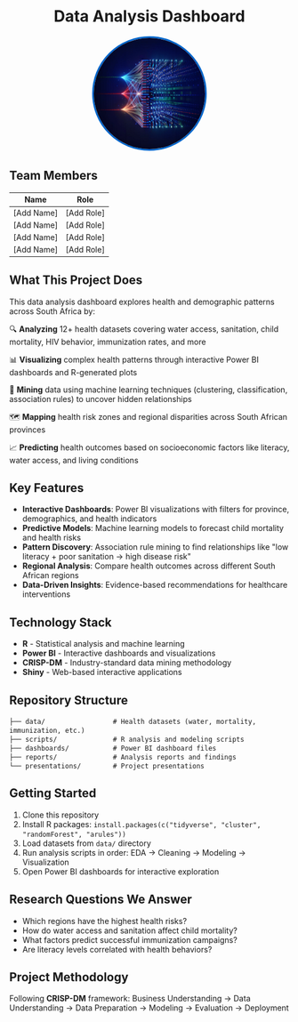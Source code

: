<div align="center">
  <h1>Data Analysis Dashboard</h1>
  <img src="public/images/dashboard-hero.png" alt="Data Analysis Dashboard" width="200" style="border-radius: 50%; border: 3px solid #0066cc;" />
</div>

## Team Members

| Name | Role |
|------|------|
| [Add Name] | [Add Role] |
| [Add Name] | [Add Role] |
| [Add Name] | [Add Role] |
| [Add Name] | [Add Role] |

## What This Project Does

This data analysis dashboard explores health and demographic patterns across South Africa by:

🔍 **Analyzing** 12+ health datasets covering water access, sanitation, child mortality, HIV behavior, immunization rates, and more

📊 **Visualizing** complex health patterns through interactive Power BI dashboards and R-generated plots

🤖 **Mining** data using machine learning techniques (clustering, classification, association rules) to uncover hidden relationships

🗺️ **Mapping** health risk zones and regional disparities across South African provinces

📈 **Predicting** health outcomes based on socioeconomic factors like literacy, water access, and living conditions

## Key Features

- **Interactive Dashboards**: Power BI visualizations with filters for province, demographics, and health indicators
- **Predictive Models**: Machine learning models to forecast child mortality and health risks
- **Pattern Discovery**: Association rule mining to find relationships like "low literacy + poor sanitation → high disease risk"
- **Regional Analysis**: Compare health outcomes across different South African regions
- **Data-Driven Insights**: Evidence-based recommendations for healthcare interventions

## Technology Stack

- **R** - Statistical analysis and machine learning
- **Power BI** - Interactive dashboards and visualizations  
- **CRISP-DM** - Industry-standard data mining methodology
- **Shiny** - Web-based interactive applications

## Repository Structure

```
├── data/                 # Health datasets (water, mortality, immunization, etc.)
├── scripts/              # R analysis and modeling scripts
├── dashboards/           # Power BI dashboard files
├── reports/              # Analysis reports and findings
└── presentations/        # Project presentations
```

## Getting Started

1. Clone this repository
2. Install R packages: `install.packages(c("tidyverse", "cluster", "randomForest", "arules"))`
3. Load datasets from `data/` directory
4. Run analysis scripts in order: EDA → Cleaning → Modeling → Visualization
5. Open Power BI dashboards for interactive exploration

## Research Questions We Answer

- Which regions have the highest health risks?
- How do water access and sanitation affect child mortality?
- What factors predict successful immunization campaigns?
- Are literacy levels correlated with health behaviors?

## Project Methodology

Following **CRISP-DM** framework: Business Understanding → Data Understanding → Data Preparation → Modeling → Evaluation → Deployment